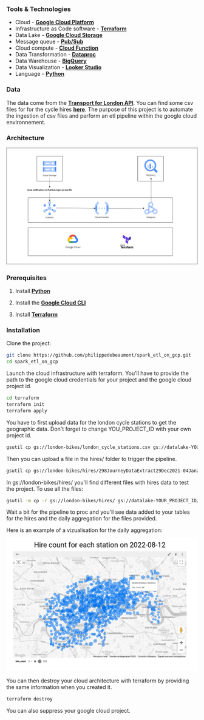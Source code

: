 ### Tools & Technologies

- Cloud - [**Google Cloud Platform**](https://cloud.google.com)
- Infrastructure as Code software - [**Terraform**](https://www.terraform.io)
- Data Lake - [**Google Cloud Storage**](https://cloud.google.com/storage)
- Message queue - [**Pub/Sub**](https://cloud.google.com/pubsub)
- Cloud compute - [**Cloud Function**](https://cloud.google.com/functions)
- Data Transformation - [**Dataproc**](https://cloud.google.com/dataproc)
- Data Warehouse - [**BigQuery**](https://cloud.google.com/bigquery)
- Data Visualization - [**Looker Studio**](https://cloud.google.com/looker-studio)
- Language - [**Python**](https://www.python.org)

### Data
The data come from the [**Transport for London API**](https://tfl.gov.uk/info-for/open-data-users/our-open-data). You can find some csv files for for the cycle hires [**here**](https://cycling.data.tfl.gov.uk/). The purpose of this project is to automate the ingestion of csv files and perform an etl pipeline within the google cloud environnement.

### Architecture
![map](images/diagram.png)

### Prerequisites
1. Install [**Python**](https://www.python.org/downloads/source/)

2. Install the [**Google Cloud CLI**](https://cloud.google.com/sdk/docs/install-sdk)

3. Install [**Terraform**](https://developer.hashicorp.com/terraform/downloads)

### Installation

Clone the project:
```sh
git clone https://github.com/philippedebeaumont/spark_etl_on_gcp.git
cd spark_etl_on_gcp
```

Launch the cloud infrastructure with terraform. You'll have to provide the path to the google cloud credentials for your project and the google cloud project id.
```sh
cd terraform
terraform init
terraform apply
```

You have to first upload data for the london cycle stations to get the geographic data. Don't forget to change YOU_PROJECT_ID with your own project id.
```sh
gsutil cp gs://london-bikes/london_cycle_stations.csv gs://datalake-YOUR_PROJECT_ID/london_cycle_stations.csv
```

Then you can upload a file in the hires/ folder to trigger the pipeline.
```sh
gsutil cp gs://london-bikes/hires/298JourneyDataExtract29Dec2021-04Jan2022.csv gs://datalake-YOUR_PROJECT_ID/hires/298JourneyDataExtract29Dec2021-04Jan2022.csv
```

In gs://london-bikes/hires/ you'll find different files with hires data to test the project. To use all the files:
```sh
gsutil -m cp -r gs://london-bikes/hires/ gs://datalake-YOUR_PROJECT_ID/hires/
```

Wait a bit for the pipeline to proc and you'll see data added to your tables for the hires and the daily aggregation for the files provided.

Here is an example of a vizualisation for the daily aggregation:

![map](images/daily_agg_map_example.png)

You can then destroy your cloud architecture with terraform by providing the same information when you created it.
```sh
terraform destroy
```

You can also suppress your google cloud project.